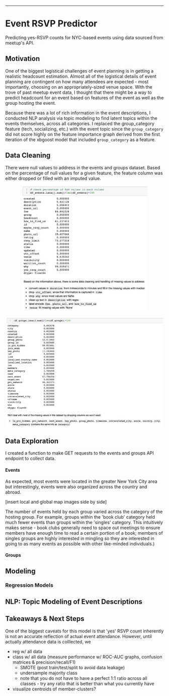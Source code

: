 ***
# Event RSVP Predictor

Predicting yes-RSVP counts for NYC-based events using data sourced from meetup's API.

## Motivation
One of the biggest logistical challenges of event planning is in getting a realistic headcount estimation. Almost all of the logistical details of event planning are contingent on how many attendees are expected - most importantly, choosing on an appropriately-sized venue space.  With the trove of past meetup event data, I thought that there might be a way to predict headcount for an event based on features of the event as well as the group hosting the event.

Because there was a lot of rich information in the event descriptions, I conducted NLP analysis via topic modeling to find latent topics within the events themselves, across all categories. I replaced the group_category feature (tech, socializing, etc.) with the event topic since the ```group_category``` did not score highly on the feature importance graph derived from the first iteration of the xbgoost model that included ```group_category``` as a feature.

## Data Cleaning
There were null values to address in the events and groups dataset. Based on the percentage of null values for a given feature, the feature column was either dropped or filled with an imputed value.

<p align="center">
 <img width="400" alt="datacleaning" height="400" src="datacleaning.png">
</p>

<p align="center">
 <img width="500" alt="datacleaning_groups" height="350" src="datacleaning_groups.png">
</p>


## Data Exploration

I created a function to make GET requests to the events and groups API endpoint to collect data.

#### Events

As expected, most events were located in the greater New York City area but interestingly, events were also organized across the country and abroad. 

[insert local and global map images side by side]

The number of events held by each group varied across the category of the hosting group. For example, groups within the 'book club' category held much fewer events than groups within the 'singles' category. This intuitively makes sense - book clubs generally need to space out meetings to ensure members have enough time to read a certain portion of a book; members of singles groups are highly interested in mingling so they are interested in going to as many events as possible with other like-minded individuals.)

#### Groups



## Modeling


### Regression Models


## NLP: Topic Modeling of Event Descriptions


## Takeaways & Next Steps

One of the biggest caveats for this model is that 'yes' RSVP count inherently is not an accurate reflection of actual event attendance. However, until actually attendance data is colllected, we

- reg w/ all data
- class w/ all data (measure performance w/ ROC-AUC graphs, confusion matrices & precision/recall/F1)
    - SMOTE (post train/test/split to avoid data leakage)
    - undersample majority class
    - note that you do not have to have a perfect 1:1 ratio across all classes - try any ratio that is better than what you currently have
- visualize centroids of member-clusters?
